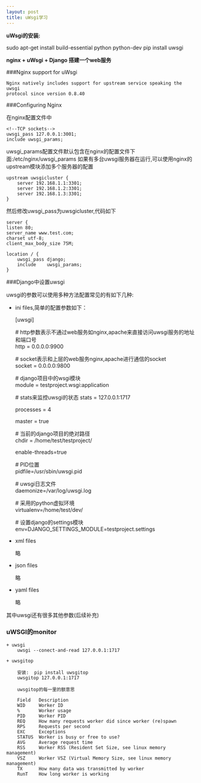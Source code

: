 ```yaml
---
layout: post
title: uWsgi学习
---
```


**uWsgi的安装:**

sudo apt-get install build-essential  python  python-dev
pip install uwsgi


**nginx + uWsgi + Django 搭建一个web服务**

###Nginx support for uWsgi 

    Nginx natively includes support for upstream service speaking the uwsgi 
    protocol since version 0.8.40

###Configuring Nginx

在nginx配置文件中


    <!--TCP sockets-->
    uwsgi_pass 127.0.0.1:3001;
    include uwsgi_params;
    
uwsgi_params配置文件默认包含在nginx的配置文件下面:/etc/nginx/uwsgi_params
如果有多台uwsgi服务器在运行,可以使用nginx的upstream模块添加多个服务器的配置


    upstream uwsgicluster {
        server 192.168.1.1:3301;
        server 192.168.1.2:3301;
        server 192.168.1.3:3301;
    }
然后修改uwsgi_pass为uwsgicluster,代码如下

    server {
    listen 80;
    server_name www.test.com;
    charset utf-8;
    client_max_body_size 75M;

    location / {
        uwsgi_pass django;
        include    uwsgi_params;
    }
    
    

###Django中设置uwsgi

uwsgi的参数可以使用多种方法配置常见的有如下几种:

* ini files,简单的配置参数如下：


    [uwsgi]
    
    \# http参数表示不通过web服务如nginx,apache来直接访问uwsgi服务的地址和端口号  
    http = 0.0.0.0:9900  
    
    \# socket表示和上层的web服务nginx,apache进行通信的socket  
    socket = 0.0.0.0:9800  
    
    \# django项目中的wsgi模块  
    module = testproject.wsgi:application  

    \# stats来监控uwsgi的状态
    stats = 127.0.0.1:1717
    
    processes = 4  
    
    master = true  
    
    \# 当前的django项目的绝对路径  
    chdir = /home/test/testproject/
    
    enable-threads=true
    
    \# PID位置  
    pidfile=/usr/sbin/uwsgi.pid
    
    \# uwsgi日志文件  
    daemonize=/var/log/uwsgi.log
    
    \# 采用的python虚拟环境  
    virtualenv=/home/test/dev/

    \#  设置django的settings模块    
    env=DJANGO_SETTINGS_MODULE=testproject.settings

* xml files 

    略

* json files 

    略

* yaml files 

    略
    
其中uwsgi还有很多其他参数(后续补充)


### uWSGI的monitor

    + uwsgi
        uwsgi --conect-and-read 127.0.0.1:1717

    + uwsgitop

        安装:  pip install uwsgitop
        uwsgitop 127.0.0.1:1717

        uwsgitop的每一里的额意思

        Field   Description
        WID     Worker ID
        %       Worker usage
        PID     Worker PID
        REQ     How many requests worker did since worker (re)spawn
        RPS     Requests per second
        EXC     Exceptions
        STATUS  Worker is busy or free to use?
        AVG     Average request time
        RSS     Worker RSS (Resident Set Size, see linux memory management)
        VSZ     Worker VSZ (Virtual Memory Size, see linux memory management)
        TX      How many data was transmitted by worker
        RunT    How long worker is working
